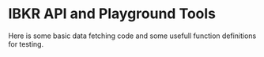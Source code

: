 # IBKR API and Playground Tools

Here is some basic data fetching code and some usefull function definitions for testing.
